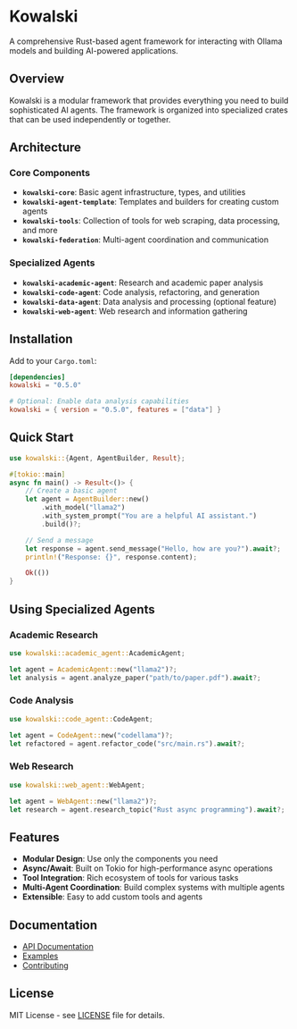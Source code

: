 # Kowalski

A comprehensive Rust-based agent framework for interacting with Ollama models and building AI-powered applications.

## Overview

Kowalski is a modular framework that provides everything you need to build sophisticated AI agents. The framework is organized into specialized crates that can be used independently or together.

## Architecture

### Core Components
- **`kowalski-core`**: Basic agent infrastructure, types, and utilities
- **`kowalski-agent-template`**: Templates and builders for creating custom agents
- **`kowalski-tools`**: Collection of tools for web scraping, data processing, and more
- **`kowalski-federation`**: Multi-agent coordination and communication

### Specialized Agents
- **`kowalski-academic-agent`**: Research and academic paper analysis
- **`kowalski-code-agent`**: Code analysis, refactoring, and generation
- **`kowalski-data-agent`**: Data analysis and processing (optional feature)
- **`kowalski-web-agent`**: Web research and information gathering

## Installation

Add to your `Cargo.toml`:

```toml
[dependencies]
kowalski = "0.5.0"

# Optional: Enable data analysis capabilities
kowalski = { version = "0.5.0", features = ["data"] }
```

## Quick Start

```rust
use kowalski::{Agent, AgentBuilder, Result};

#[tokio::main]
async fn main() -> Result<()> {
    // Create a basic agent
    let agent = AgentBuilder::new()
        .with_model("llama2")
        .with_system_prompt("You are a helpful AI assistant.")
        .build()?;

    // Send a message
    let response = agent.send_message("Hello, how are you?").await?;
    println!("Response: {}", response.content);

    Ok(())
}
```

## Using Specialized Agents

### Academic Research
```rust
use kowalski::academic_agent::AcademicAgent;

let agent = AcademicAgent::new("llama2")?;
let analysis = agent.analyze_paper("path/to/paper.pdf").await?;
```

### Code Analysis
```rust
use kowalski::code_agent::CodeAgent;

let agent = CodeAgent::new("codellama")?;
let refactored = agent.refactor_code("src/main.rs").await?;
```

### Web Research
```rust
use kowalski::web_agent::WebAgent;

let agent = WebAgent::new("llama2")?;
let research = agent.research_topic("Rust async programming").await?;
```

## Features

- **Modular Design**: Use only the components you need
- **Async/Await**: Built on Tokio for high-performance async operations
- **Tool Integration**: Rich ecosystem of tools for various tasks
- **Multi-Agent Coordination**: Build complex systems with multiple agents
- **Extensible**: Easy to add custom tools and agents

## Documentation

- [API Documentation](https://docs.rs/kowalski)
- [Examples](https://github.com/yarenty/kowalski/tree/main/examples)
- [Contributing](https://github.com/yarenty/kowalski/blob/main/CONTRIBUTING.md)

## License

MIT License - see [LICENSE](LICENSE) file for details. 